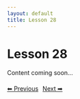 ```yaml
---
layout: default
title: Lesson 28
---
```


# Lesson 28

Content coming soon...

<div style="margin-top: 20px;">
<a href="/docs/intermediate/Lessons/lesson_27.html" style="margin-right: 10px;">⬅ Previous</a><a href="/docs/intermediate/Lessons/lesson_29.html">Next ➡</a>
</div>
